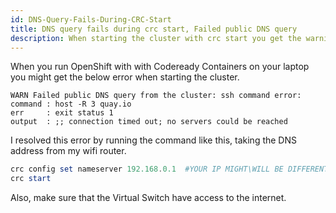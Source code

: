 ```yaml
---
id: DNS-Query-Fails-During-CRC-Start
title: DNS query fails during crc start, Failed public DNS query
description: When starting the cluster with crc start you get the warning, WARN Failed public DNS query from the cluster.
---
```


When you run OpenShift with with Codeready Containers on your laptop you might get the below error when starting the cluster.


```text
WARN Failed public DNS query from the cluster: ssh command error:
command : host -R 3 quay.io
err     : exit status 1
output  : ;; connection timed out; no servers could be reached
```

I resolved this error by running the command like this, taking the DNS address from my wifi router.
```powershell
crc config set nameserver 192.168.0.1  #YOUR IP MIGHT\WILL BE DIFFERENT
crc start
```

Also, make sure that the Virtual Switch have access to the internet.


